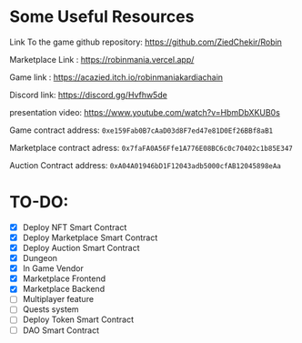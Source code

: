 # Some Useful Resources
Link To the game github repository: https://github.com/ZiedChekir/Robin

Marketplace Link : https://robinmania.vercel.app/

Game link : https://acazied.itch.io/robinmaniakardiachain

Discord link: https://discord.gg/Hvfhw5de

presentation video: https://www.youtube.com/watch?v=HbmDbXKUB0s

Game contract address: ``0xe159Fab0B7cAaD03d8F7ed47e81D0Ef26BBf8aB1``

Marketplace contract  adress: ``0x7faFA0A56Ffe1A776E08BC6c0c70402c1b85E347``

Auction Contract address: ``0xA04A01946bD1F12043adb5000cfAB12045898eAa``


# TO-DO:
- [x] Deploy NFT Smart Contract
- [x] Deploy Marketplace Smart Contract
- [x] Deploy Auction Smart Contract
- [x] Dungeon
- [x] In Game Vendor
- [x] Marketplace Frontend
- [x] Marketplace Backend
- [ ] Multiplayer feature
- [ ] Quests system
- [ ] Deploy Token Smart Contract
- [ ] DAO Smart Contract

